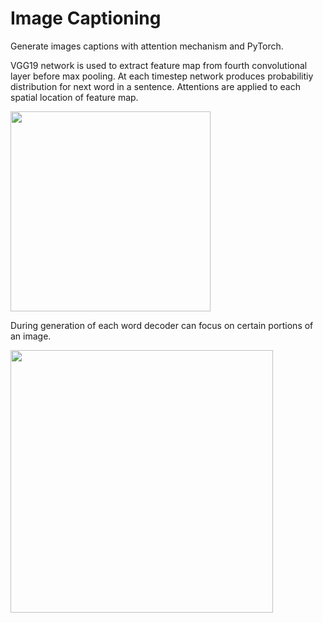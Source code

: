# Image Captioning

Generate images captions with attention mechanism and PyTorch.

VGG19 network is used to extract feature map from fourth convolutional layer before max pooling. At each timestep network produces probabilitiy distribution for next word in a sentence. Attentions are applied to each spatial location of feature map.

<img src="https://s9.postimg.org/g0zqqhyy7/image.png" width="320"> 

During generation of each word decoder can focus on certain portions of an image.

<img src="https://s14.postimg.org/pwhencbxd/canvas.png" width="420"> 
